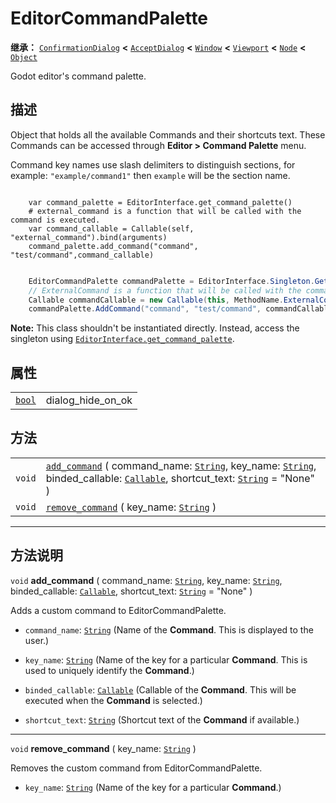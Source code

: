 <!-- ⚠ 请勿编辑本文件 ⚠ -->
<!-- 本文档使用脚本从 WeDot 引擎源码仓库生成。 -->
<!-- 生成脚本：https://github.com/WeDot-Engine/WeDot/tree/4.3/doc/tools/make_md.py； -->
<!-- 原文件：https://github.com/WeDot-Engine/WeDot/tree/4.3/doc/classes/EditorCommandPalette.xml。 -->

<div id="_class_editorcommandpalette"></div>

# EditorCommandPalette

**继承：** [`ConfirmationDialog`](class_confirmationdialog.md) **<** [`AcceptDialog`](class_acceptdialog.md) **<** [`Window`](class_window.md) **<** [`Viewport`](class_viewport.md) **<** [`Node`](class_node.md) **<** [`Object`](class_object.md)

Godot editor's command palette.

## 描述

Object that holds all the available Commands and their shortcuts text. These Commands can be accessed through **Editor > Command Palette** menu.

Command key names use slash delimiters to distinguish sections, for example: `"example/command1"` then `example` will be the section name.



```gdscript

    var command_palette = EditorInterface.get_command_palette()
    # external_command is a function that will be called with the command is executed.
    var command_callable = Callable(self, "external_command").bind(arguments)
    command_palette.add_command("command", "test/command",command_callable)
```

```csharp

    EditorCommandPalette commandPalette = EditorInterface.Singleton.GetCommandPalette();
    // ExternalCommand is a function that will be called with the command is executed.
    Callable commandCallable = new Callable(this, MethodName.ExternalCommand);
    commandPalette.AddCommand("command", "test/command", commandCallable)
```



 **Note:** This class shouldn't be instantiated directly. Instead, access the singleton using [`EditorInterface.get_command_palette`](#class_editorinterface_method_get_command_palette).





## 属性

|||
|:-:|:--|
| [`bool`](class_bool.md) | dialog_hide_on_ok | ``false`` (overrides [`AcceptDialog`](#class_acceptdialog_property_dialog_hide_on_ok)) |

## 方法

|||
|:-:|:--|
| `void` | [`add_command`](class_editorcommandpalettemd#class_editorcommandpalette_method_add_command) ( command_name: [`String`](class_string.md), key_name: [`String`](class_string.md), binded_callable: [`Callable`](class_callable.md), shortcut_text: [`String`](class_string.md) = "None" ) |
| `void` | [`remove_command`](class_editorcommandpalettemd#class_editorcommandpalette_method_remove_command) ( key_name: [`String`](class_string.md) )                                                                                                                                             |

<!-- rst-class:: classref-section-separator -->

---

## 方法说明

<div id="_class_editorcommandpalette_method_add_command"></div>

`void` **add_command** ( command_name: [`String`](class_string.md), key_name: [`String`](class_string.md), binded_callable: [`Callable`](class_callable.md), shortcut_text: [`String`](class_string.md) = "None" )<div id="class_editorcommandpalette_method_add_command"></div>

Adds a custom command to EditorCommandPalette.

- `command_name`: [`String`](class_string.md) (Name of the **Command**. This is displayed to the user.)

- `key_name`: [`String`](class_string.md) (Name of the key for a particular **Command**. This is used to uniquely identify the **Command**.)

- `binded_callable`: [`Callable`](class_callable.md) (Callable of the **Command**. This will be executed when the **Command** is selected.)

- `shortcut_text`: [`String`](class_string.md) (Shortcut text of the **Command** if available.)

<!-- rst-class:: classref-item-separator -->

---

<div id="_class_editorcommandpalette_method_remove_command"></div>

`void` **remove_command** ( key_name: [`String`](class_string.md) )<div id="class_editorcommandpalette_method_remove_command"></div>

Removes the custom command from EditorCommandPalette.

- `key_name`: [`String`](class_string.md) (Name of the key for a particular **Command**.)

[^virtual]: 本方法通常需要用户覆盖才能生效。
[^const]: 本方法无副作用，不会修改该实例的任何成员变量。
[^vararg]: 本方法除了能接受在此处描述的参数外，还能够继续接受任意数量的参数。
[^constructor]: 本方法用于构造某个类型。
[^static]: 调用本方法无需实例，可直接使用类名进行调用。
[^operator]: 本方法描述的是使用本类型作为左操作数的有效运算符。
[^bitfield]: 这个值是由下列位标志构成位掩码的整数。
[^void]: 无返回值。
